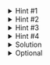 <details>
  <summary>Hint #1</summary>
  Check the styles for the header and see if there's anything weird going on.
</details>
<details>
  <summary>Hint #2</summary>
  Remember that block elements will stretch vertically to accommodate their children unless...
</details>
<details>
  <summary>Hint #3</summary>
  ...they are set to a specific height.
</details>
<details>
  <summary>Hint #4</summary>
  Content that doesn't fit into its parent's dimensions will spill out (overflow), possibly overlaying onto other elements, which is the case here, by default.
</details>
<details>
  <summary>Solution</summary>
  Unset the height of the header element.
</details>
<details>
  <summary>Optional</summary>
  You can now remove or adjust the top margin of the Experience section.
</details>
